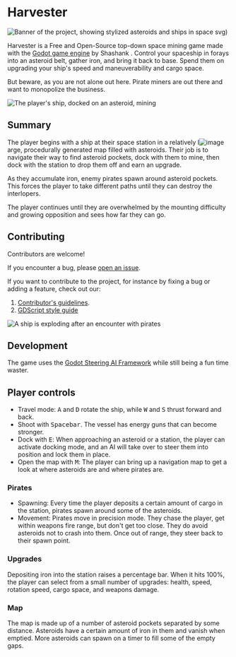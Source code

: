 # Harvester

![Banner of the project, showing stylized asteroids and ships in space](https://github.com/ginsaan/Harvester-Game/assets/145271166/1d494070-7a3d-4f98-a406-60c2eb08b888)
svg)

Harvester is a Free and Open-Source top-down space mining game made with the [Godot game engine](https://godotengine.org/) by Shashank . Control your spaceship in forays into an asteroid belt, gather iron, and bring it back to base. Spend them on upgrading your ship's speed and maneuverability and cargo space.

But beware, as you are not alone out here. Pirate miners are out there and want to monopolize the business.


![The player's ship, docked on an asteroid, mining](![image](https://github.com/ginsaan/Harvester-Game/assets/145271166/05abe9af-abd1-41d8-8862-759cbc2fc5dd)
)

## Summary

The player begins with a ship at their space station in a relatively l![image](https://github.com/ginsaan/Harvester-Game/assets/145271166/73466d85-9fa9-4877-9c39-def5f9041819)
arge, procedurally generated map filled with asteroids. Their job is to navigate their way to find asteroid pockets, dock with them to mine, then dock with the station to drop them off and earn an upgrade.

As they accumulate iron, enemy pirates spawn around asteroid pockets. This forces the player to take different paths until they can destroy the interlopers.

The player continues until they are overwhelmed by the mounting difficulty and growing opposition and sees how far they can go.

## Contributing

Contributors are welcome!

If you encounter a bug, please [open an issue](https://github.com/GDQuest/godot-game-harvester/issues/new).

If you want to contribute to the project, for instance by fixing a bug or adding a feature, check out our:

1. [Contributor's guidelines](https://www.gdquest.com/docs/guidelines/contributing-to/gdquest-projects/).
1. [GDScript style guide](https://www.gdquest.com/docs/guidelines/best-practices/godot-gdscript/)

![A ship is exploding after an encounter with pirates](![image](https://github.com/ginsaan/Harvester-Game/assets/145271166/a0717d67-a2b1-494c-9df2-71e88f953fc6)
)

## Development

The game uses the [Godot Steering AI Framework](https://github.com/GDQuest/godot-steering-ai-framework) while still being a fun time waster.

## Player controls

- Travel mode: <kbd>A</kbd> and <kbd>D</kbd> rotate the ship, while <kbd>W</kbd> and <kbd>S</kbd> thrust forward and back.
- Shoot with <kbd>Spacebar</kbd>. The vessel has energy guns that can become stronger.
- Dock with <kbd>E</kbd>: When approaching an asteroid or a station, the player can activate docking mode, and an AI will take over to steer them into position and lock them in place.
- Open the map with <kbd>M</kbd>: The player can bring up a navigation map to get a look at where asteroids are and where pirates are.

### Pirates

- Spawning: Every time the player deposits a certain amount of cargo in the station, pirates spawn around some of the asteroids.
- Movement: Pirates move in precision mode. They chase the player, get within weapons fire range, but don't get too close. They do avoid asteroids not to crash into them. Once out of range, they steer back to their spawn point.

### Upgrades

Depositing iron into the station raises a percentage bar. When it hits 100%, the player can select from a small number of upgrades: health, speed, rotation speed, cargo space, and weapons damage.

### Map

The map is made up of a number of asteroid pockets separated by some distance. Asteroids have a certain amount of iron in them and vanish when emptied. More asteroids can spawn on a timer to fill some of the empty gaps.

